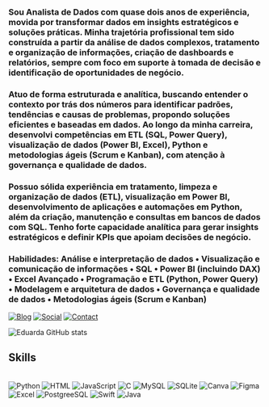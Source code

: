 ### Sou Analista de Dados com quase dois anos de experiência, movida por transformar dados em insights estratégicos e soluções práticas. Minha trajetória profissional tem sido construída a partir da análise de dados complexos, tratamento e organização de informações, criação de dashboards e relatórios, sempre com foco em suporte à tomada de decisão e identificação de oportunidades de negócio.

### Atuo de forma estruturada e analítica, buscando entender o contexto por trás dos números para identificar padrões, tendências e causas de problemas, propondo soluções eficientes e baseadas em dados. Ao longo da minha carreira, desenvolvi competências em ETL (SQL, Power Query), visualização de dados (Power BI, Excel), Python e metodologias ágeis (Scrum e Kanban), com atenção à governança e qualidade de dados.

### Possuo sólida experiência em tratamento, limpeza e organização de dados (ETL), visualização em Power BI, desenvolvimento de aplicações e automações em Python, além da criação, manutenção e consultas em bancos de dados com SQL. Tenho forte capacidade analítica para gerar insights estratégicos e definir KPIs que apoiam decisões de negócio.

### Habilidades: Análise e interpretação de dados • Visualização e comunicação de informações • SQL • Power BI (incluindo DAX) • Excel Avançado • Programação e ETL (Python, Power Query) • Modelagem e arquitetura de dados • Governança e qualidade de dados • Metodologias ágeis (Scrum e Kanban)




[![Blog](https://img.shields.io/badge/LinkedIn-0077B5?style=for-the-badge&logo=linkedin&logoColor=white)](https://www.linkedin.com/in/eduarda-bernardino-b061a6213/) [![Social](https://img.shields.io/badge/GitHub-100000?style=for-the-badge&logo=github&logoColor=white)](https://github.com/EduardaBernardino )   [![Contact](https://img.shields.io/badge/Gmail-D14836?style=for-the-badge&logo=gmail&logoColor=white)](eduardabernardinoo06@gmail.com)


![Eduarda GitHub stats](https://github-readme-stats.vercel.app/api?username=EduardaBernardino&show_icons=true&theme=tokyonight)


## Skills
<div style= "display: inline_block"><br/>
    <img alt="Python" src = "https://img.shields.io/badge/Python-3776AB?style=for-the-badge&logo=python&logoColor=white"/>
    <img alt="HTML" src = "https://img.shields.io/badge/HTML-239120?style=for-the-badge&logo=html5&logoColor=white"/>
    <img alt="JavaScript" src = "https://img.shields.io/badge/JavaScript-F7DF1E?style=for-the-badge&logo=javascript&logoColor=black"/>
    <img alt="C" src = "https://img.shields.io/badge/C-00599C?style=for-the-badge&logo=c&logoColor=white"/>
    <img alt="MySQL" src = "https://img.shields.io/badge/MySQL-00000F?style=for-the-badge&logo=mysql&logoColor=white"/>
    <img alt="SQLite" src = "https://img.shields.io/badge/SQLite-07405E?style=for-the-badge&logo=sqlite&logoColor=white"/> 
    <img alt="Canva" src = "https://img.shields.io/badge/Canva-%2300C4CC.svg?&style=for-the-badge&logo=Canva&logoColor=white"/> 
    <img alt="Figma" src = "https://img.shields.io/badge/Figma-F24E1E?style=for-the-badge&logo=figma&logoColor=white"/> 
    <img alt="Excel" src = "https://img.shields.io/badge/Microsoft_Excel-217346?style=for-the-badge&logo=microsoft-excel&logoColor=whit"/>
    <img alt="PostgreeSQL" src = "https://img.shields.io/badge/PostgreSQL-316192?style=for-the-badge&logo=postgresql&logoColor=white"/>
    <img alt="Swift" src = "https://img.shields.io/badge/Swift-FA7343?style=for-the-badge&logo=swift&logoColor=white"/>
    <img alt="Java" src = "https://img.shields.io/badge/Java-ED8B00?style=for-the-badge&logo=openjdk&logoColor=white"/>

<div>

